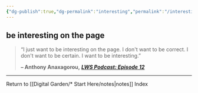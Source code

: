 ```yaml
---
{"dg-publish":true,"dg-permalink":"interesting","permalink":"/interesting/","created":"","updated":""}
---
```



## be interesting on the page

> “I just want to be interesting on the page. I don't want to be correct. I don't want to be certain. I want to be interesting.”
> 
> **– Anthony Anaxagorou,** _[**LWS Podcast: Episode 12**](https://londonwriterssalon.us4.list-manage.com/track/click?u=8b047263967451488070a8ad0&id=5a4d28c95a&e=bc5cbc9b90)_

---

Return to [[Digital Garden/* Start Here/notes\|notes]] Index